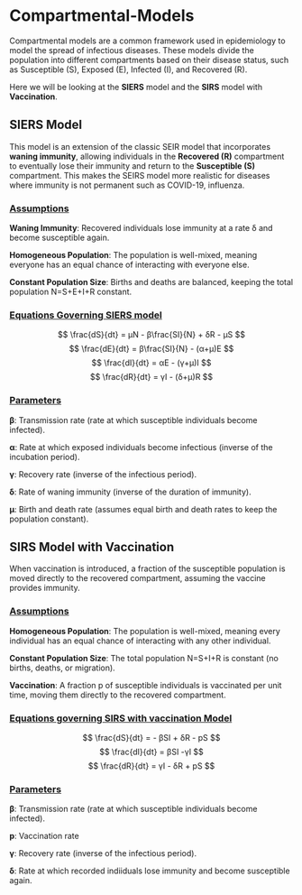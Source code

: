 # Compartmental-Models
Compartmental models are a common framework used in epidemiology to model the spread of infectious diseases. These models divide the population into different compartments based on their disease status, such as Susceptible (S), Exposed (E), Infected (I), and Recovered (R).

Here we will be looking at the **SIERS** model and the **SIRS** model with **Vaccination**.

## SIERS Model
This model is an extension of the classic SEIR model that incorporates **waning immunity**, allowing individuals in the **Recovered (R)** compartment to eventually lose their immunity and return to the **Susceptible (S)** compartment. This makes the SEIRS model more realistic for diseases where immunity is not permanent such as COVID-19, influenza.

### <ins>Assumptions</ins>
**Waning Immunity**: Recovered individuals lose immunity at a rate δ and become susceptible again.

**Homogeneous Population**: The population is well-mixed, meaning everyone has an equal chance of interacting with everyone else.

**Constant Population Size**: Births and deaths are balanced, keeping the total population N=S+E+I+R constant.

### <ins>Equations Governing SIERS model</ins>
$$
\frac{dS}{dt} = μN - β\frac{SI}{N} + δR - μS
$$
$$
\frac{dE}{dt} = β\frac{SI}{N} - (α+μ)E
$$
$$
\frac{dI}{dt} = αE - (γ+μ)I
$$
$$
\frac{dR}{dt} = γI - (δ+μ)R
$$

### <ins>Parameters</ins>
**β**: Transmission rate (rate at which susceptible individuals become infected).

**α**: Rate at which exposed individuals become infectious (inverse of the incubation period).

**γ**: Recovery rate (inverse of the infectious period).

**δ**: Rate of waning immunity (inverse of the duration of immunity).

**μ**: Birth and death rate (assumes equal birth and death rates to keep the population constant).

## SIRS Model with Vaccination
When vaccination is introduced, a fraction of the susceptible population is moved directly to the recovered compartment, assuming the vaccine provides immunity.  
### <ins>Assumptions</ins>  
**Homogeneous Population**: The population is well-mixed, meaning every individual has an equal chance of interacting with any other individual.  

**Constant Population Size**: The total population N=S+I+R is constant (no births, deaths, or migration).  

**Vaccination**: A fraction p of susceptible individuals is vaccinated per unit time, moving them directly to the recovered compartment.  


### <ins>Equations governing SIRS with vaccination Model</ins>
$$
\frac{dS}{dt} = - βSI + δR - pS
$$
$$
\frac{dI}{dt} = βSI -γI
$$
$$
\frac{dR}{dt} = γI - δR + pS
$$
### <ins>Parameters</ins>
**β**: Transmission rate (rate at which susceptible individuals become infected).

**p**: Vaccination rate

**γ**: Recovery rate (inverse of the infectious period).

**δ**: Rate at which recorded indiiduals lose immunity and become susceptible again.





















